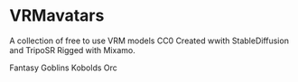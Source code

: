 # VRMavatars
A collection of free to use VRM models CC0
Created wwith StableDiffusion and TripoSR
Rigged with Mixamo.

Fantasy
 Goblins
 Kobolds
 Orc

 
